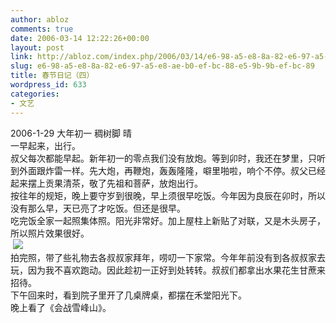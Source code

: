 ```yaml
---
author: abloz
comments: true
date: 2006-03-14 12:22:26+00:00
layout: post
link: http://abloz.com/index.php/2006/03/14/e6-98-a5-e8-8a-82-e6-97-a5-e8-ae-b0-ef-bc-88-e5-9b-9b-ef-bc-89/
slug: e6-98-a5-e8-8a-82-e6-97-a5-e8-ae-b0-ef-bc-88-e5-9b-9b-ef-bc-89
title: 春节日记（四）
wordpress_id: 633
categories:
- 文艺
---
```


2006-1-29 大年初一 稠树脚 晴  
一早起来，出行。  
叔父每次都能早起。新年初一的零点我们没有放炮。等到卯时，我还在梦里，只听到外面跟炸雷一样。先大炮，再鞭炮，轰轰隆隆，噼里啪啦，响个不停。叔父已经起来摆上贡果清茶，敬了先祖和菩萨，放炮出行。  
按往年的规矩，晚上要守岁到很晚，早上须很早吃饭。今年因为良辰在卯时，所以没有那么早，天已亮了才吃饭。但还是很早。  
吃完饭全家一起照集体照。阳光非常好。加上屋柱上新贴了对联，又是木头房子，所以照片效果很好。  
 ![](http://tk.files.storage.msn.com/x1pK0KrjtrnujxaMrBnu4Eo1ovLhzR10wf8RrJHslxDUICJXyP2XOi3LRvHwVPzEcdrOwFa_vAZHQxfz8lzyk5R2Y40chE9psNS3kgWJr--vw5cH2k8yI3FlO_hzsng01Ggw0AbY9HJ8p8)  
拍完照，带了些礼物去各叔叔家拜年，唠叨一下家常。今年年前没有到各叔叔家去玩，因为我不喜欢跑动。因此趁初一正好到处转转。叔叔们都拿出水果花生甘蔗来招待。  
下午回来时，看到院子里开了几桌牌桌，都摆在禾堂阳光下。  
晚上看了《会战雪峰山》。
